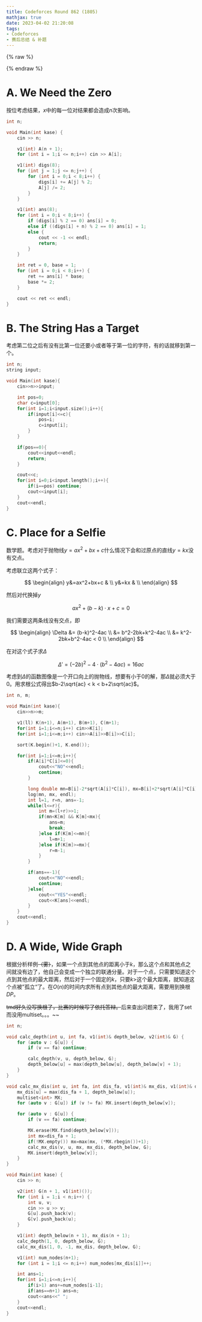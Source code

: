 ```yaml
---
title: Codeforces Round 862 (1805)
mathjax: true
date: 2023-04-02 21:20:08
tags:
- Codeforces
- 赛后总结 & 补题
---
```

{% raw %}<div class="post-summary">{% endraw %}

[比赛链接](https://codeforces.com/contest/1805)

{% raw %}</div>{% endraw %}

<!-- more -->

<style type="text/css">
.post-summary { display: none; }
</style>

# A. We Need the Zero

按位考虑结果，$x$中的每一位对结果都会造成$n$次影响。

```cpp
int n;

void Main(int kase) {
	cin >> n;

	v1(int) A(n + 1);
	for (int i = 1;i <= n;i++) cin >> A[i];

	v1(int) digs(8);
	for (int j = 1;j <= n;j++) {
		for (int i = 0;i < 8;i++) {
			digs[i] += A[j] % 2;
			A[j] /= 2;
		}
	}

	v1(int) ans(8);
	for (int i = 0;i < 8;i++) {
		if (digs[i] % 2 == 0) ans[i] = 0;
		else if ((digs[i] + n) % 2 == 0) ans[i] = 1;
		else {
			cout << -1 << endl;
			return;
		}
	}

	int ret = 0, base = 1;
	for (int i = 0;i < 8;i++) {
		ret += ans[i] * base;
		base *= 2;
	}

	cout << ret << endl;
}
```

# B. The String Has a Target

考虑第二位之后有没有比第一位还要小或者等于第一位的字符，有的话就移到第一个。

```cpp
int n;
string input;

void Main(int kase){
	cin>>n>>input;

	int pos=0;
	char c=input[0];
	for(int i=1;i<input.size();i++){
		if(input[i]<=c){
			pos=i;
			c=input[i];
		}
	}

	if(pos==0){
		cout<<input<<endl;
		return;
	}

	cout<<c;
	for(int i=0;i<input.length();i++){
		if(i==pos) continue;
		cout<<input[i];
	}
	cout<<endl;
}
```

# C. Place for a Selfie

数学题。考虑对于抛物线$y=ax^2+bx+c$什么情况下会和过原点的直线$y=kx$没有交点。

考虑联立这两个式子：

$$
\begin{align}
	y&=ax^2+bx+c &	\\
	y&=kx	     &  \\
\end{align}
$$

然后对代换掉$y$

$$
ax^2+(b-k)\cdot x+c=0
$$

我们需要这两条线没有交点，即

$$
\begin{align}
\Delta 
&= (b-k)^2-4ac		\\
&= b^2-2bk+k^2-4ac	\\
&= k^2-2bk+b^2-4ac < 0	\\
\end{align}
$$

在对这个式子求$\Delta$

$$
\Delta \prime=(-2b)^2-4\cdot (b^2-4ac)=16ac
$$

考虑到$\Delta$的函数图像是一个开口向上的抛物线，想要有小于$0$的解，那$\Delta$就必须大于0。用求根公式得出$b-2\sqrt{ac} < k < b+2\sqrt{ac}$。

```cpp
int n, m;

void Main(int kase){
	cin>>n>>m;

	v1(ll) K(n+1), A(m+1), B(m+1), C(m+1);
	for(int i=1;i<=n;i++) cin>>K[i];
	for(int i=1;i<=m;i++) cin>>A[i]>>B[i]>>C[i];

	sort(K.begin()+1, K.end());

	for(int i=1;i<=m;i++){
		if(A[i]*C[i]<=0){
			cout<<"NO"<<endl;
			continue;
		}

		long double mn=B[i]-2*sqrt(A[i]*C[i]), mx=B[i]+2*sqrt(A[i]*C[i]);
		log(mn, mx, endl);
		int l=1, r=n, ans=-1;
		while(l<=r){
			int m=(l+r)>>1;
			if(mn<K[m] && K[m]<mx){
				ans=m;
				break;
			}else if(K[m]<=mn){
				l=m+1;
			}else if(K[m]>=mx){
				r=m-1;
			}
		}

		if(ans==-1){
			cout<<"NO"<<endl;
			continue;
		}else{
			cout<<"YES"<<endl;
			cout<<K[ans]<<endl;
		}
	}
	cout<<endl;
}
```

# D. A Wide, Wide Graph

根据分析样例~~（雾）~~，如果一个点到其他点的距离小于$k$，那么这个点和其他点之间就没有边了，他自己会变成一个独立的联通分量。对于一个点，只需要知道这个点到其他点的最大距离，然后对于一个固定的$k$，只要$k>$这个最大距离，就知道这个点被”孤立“了。在$O(n)$的时间内求所有点到其他点的最大距离，需要用到换根$DP$。

~~tmd好久没写换根了，比赛的时候写了依托答辩。~~后来查出问题来了，我用了set而没用multiset。。。~~

```cpp
int n;

void calc_depth(int u, int fa, v1(int)& depth_below, v2(int)& G) {
	for (auto v : G[u]) {
		if (v == fa) continue;

		calc_depth(v, u, depth_below, G);
		depth_below[u] = max(depth_below[u], depth_below[v] + 1);
	}
}

void calc_mx_dis(int u, int fa, int dis_fa, v1(int)& mx_dis, v1(int)& depth_below, v2(int)& G) {
	mx_dis[u] = max(dis_fa + 1, depth_below[u]);
	multiset<int> MX;
	for (auto v : G[u]) if (v != fa) MX.insert(depth_below[v]);

	for (auto v : G[u]) {
		if (v == fa) continue;

		MX.erase(MX.find(depth_below[v]));
		int mx=dis_fa + 1;
		if(!MX.empty()) mx=max(mx, (*MX.rbegin())+1);
		calc_mx_dis(v, u, mx, mx_dis, depth_below, G);
		MX.insert(depth_below[v]);
	}
}

void Main(int kase) {
	cin >> n;

	v2(int) G(n + 1, v1(int)());
	for (int i = 1;i < n;i++) {
		int u, v;
		cin >> u >> v;
		G[u].push_back(v);
		G[v].push_back(u);
	}

	v1(int) depth_below(n + 1), mx_dis(n + 1);
	calc_depth(1, 0, depth_below, G);
	calc_mx_dis(1, 0, -1, mx_dis, depth_below, G);

	v1(int) num_nodes(n+1);
	for (int i = 1;i <= n;i++) num_nodes[mx_dis[i]]++;

	int ans=1;
	for(int i=1;i<=n;i++){
		if(i>1) ans+=num_nodes[i-1];
		if(ans==n+1) ans=n;
		cout<<ans<<" ";
	}
	cout<<endl;
}
```
